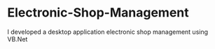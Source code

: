 # Electronic-Shop-Management
I developed a desktop application electronic shop management using VB.Net
